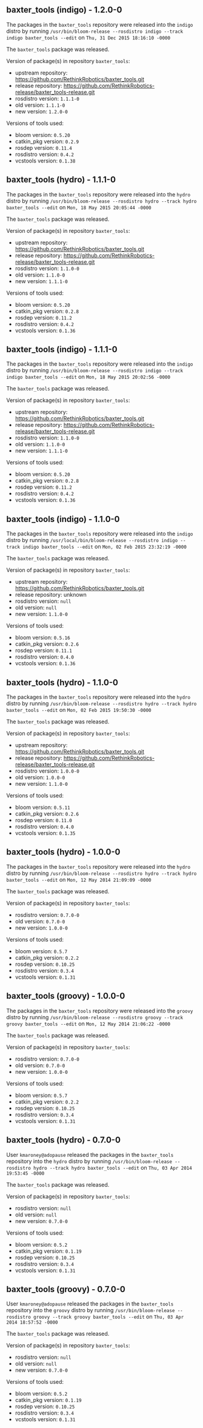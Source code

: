 ## baxter_tools (indigo) - 1.2.0-0

The packages in the `baxter_tools` repository were released into the `indigo` distro by running `/usr/bin/bloom-release --rosdistro indigo --track indigo baxter_tools --edit` on `Thu, 31 Dec 2015 18:16:10 -0000`

The `baxter_tools` package was released.

Version of package(s) in repository `baxter_tools`:
- upstream repository: https://github.com/RethinkRobotics/baxter_tools.git
- release repository: https://github.com/RethinkRobotics-release/baxter_tools-release.git
- rosdistro version: `1.1.1-0`
- old version: `1.1.1-0`
- new version: `1.2.0-0`

Versions of tools used:
- bloom version: `0.5.20`
- catkin_pkg version: `0.2.9`
- rosdep version: `0.11.4`
- rosdistro version: `0.4.2`
- vcstools version: `0.1.38`


## baxter_tools (hydro) - 1.1.1-0

The packages in the `baxter_tools` repository were released into the `hydro` distro by running `/usr/bin/bloom-release --rosdistro hydro --track hydro baxter_tools --edit` on `Mon, 18 May 2015 20:05:44 -0000`

The `baxter_tools` package was released.

Version of package(s) in repository `baxter_tools`:
- upstream repository: https://github.com/RethinkRobotics/baxter_tools.git
- release repository: https://github.com/RethinkRobotics-release/baxter_tools-release.git
- rosdistro version: `1.1.0-0`
- old version: `1.1.0-0`
- new version: `1.1.1-0`

Versions of tools used:
- bloom version: `0.5.20`
- catkin_pkg version: `0.2.8`
- rosdep version: `0.11.2`
- rosdistro version: `0.4.2`
- vcstools version: `0.1.36`


## baxter_tools (indigo) - 1.1.1-0

The packages in the `baxter_tools` repository were released into the `indigo` distro by running `/usr/bin/bloom-release --rosdistro indigo --track indigo baxter_tools --edit` on `Mon, 18 May 2015 20:02:56 -0000`

The `baxter_tools` package was released.

Version of package(s) in repository `baxter_tools`:
- upstream repository: https://github.com/RethinkRobotics/baxter_tools.git
- release repository: https://github.com/RethinkRobotics-release/baxter_tools-release.git
- rosdistro version: `1.1.0-0`
- old version: `1.1.0-0`
- new version: `1.1.1-0`

Versions of tools used:
- bloom version: `0.5.20`
- catkin_pkg version: `0.2.8`
- rosdep version: `0.11.2`
- rosdistro version: `0.4.2`
- vcstools version: `0.1.36`


## baxter_tools (indigo) - 1.1.0-0

The packages in the `baxter_tools` repository were released into the `indigo` distro by running `/usr/local/bin/bloom-release --rosdistro indigo --track indigo baxter_tools --edit` on `Mon, 02 Feb 2015 23:32:19 -0000`

The `baxter_tools` package was released.

Version of package(s) in repository `baxter_tools`:
- upstream repository: https://github.com/RethinkRobotics/baxter_tools.git
- release repository: unknown
- rosdistro version: `null`
- old version: `null`
- new version: `1.1.0-0`

Versions of tools used:
- bloom version: `0.5.16`
- catkin_pkg version: `0.2.6`
- rosdep version: `0.11.1`
- rosdistro version: `0.4.0`
- vcstools version: `0.1.36`


## baxter_tools (hydro) - 1.1.0-0

The packages in the `baxter_tools` repository were released into the `hydro` distro by running `/usr/bin/bloom-release --rosdistro hydro --track hydro baxter_tools --edit` on `Mon, 02 Feb 2015 19:50:30 -0000`

The `baxter_tools` package was released.

Version of package(s) in repository `baxter_tools`:
- upstream repository: https://github.com/RethinkRobotics/baxter_tools.git
- release repository: https://github.com/RethinkRobotics-release/baxter_tools-release.git
- rosdistro version: `1.0.0-0`
- old version: `1.0.0-0`
- new version: `1.1.0-0`

Versions of tools used:
- bloom version: `0.5.11`
- catkin_pkg version: `0.2.6`
- rosdep version: `0.11.0`
- rosdistro version: `0.4.0`
- vcstools version: `0.1.35`


## baxter_tools (hydro) - 1.0.0-0

The packages in the `baxter_tools` repository were released into the `hydro` distro by running `/usr/bin/bloom-release --rosdistro hydro --track hydro baxter_tools --edit` on `Mon, 12 May 2014 21:09:09 -0000`

The `baxter_tools` package was released.

Version of package(s) in repository `baxter_tools`:
- rosdistro version: `0.7.0-0`
- old version: `0.7.0-0`
- new version: `1.0.0-0`

Versions of tools used:
- bloom version: `0.5.7`
- catkin_pkg version: `0.2.2`
- rosdep version: `0.10.25`
- rosdistro version: `0.3.4`
- vcstools version: `0.1.31`


## baxter_tools (groovy) - 1.0.0-0

The packages in the `baxter_tools` repository were released into the `groovy` distro by running `/usr/bin/bloom-release --rosdistro groovy --track groovy baxter_tools --edit` on `Mon, 12 May 2014 21:06:22 -0000`

The `baxter_tools` package was released.

Version of package(s) in repository `baxter_tools`:
- rosdistro version: `0.7.0-0`
- old version: `0.7.0-0`
- new version: `1.0.0-0`

Versions of tools used:
- bloom version: `0.5.7`
- catkin_pkg version: `0.2.2`
- rosdep version: `0.10.25`
- rosdistro version: `0.3.4`
- vcstools version: `0.1.31`


## baxter_tools (hydro) - 0.7.0-0

User `kmaroney@adopause` released the packages in the `baxter_tools` repository into the `hydro` distro by running `/usr/bin/bloom-release --rosdistro hydro --track hydro baxter_tools --edit` on `Thu, 03 Apr 2014 19:53:45 -0000`

The `baxter_tools` package was released.

Version of package(s) in repository `baxter_tools`:
- rosdistro version: `null`
- old version: `null`
- new version: `0.7.0-0`

Versions of tools used:
- bloom version: `0.5.2`
- catkin_pkg version: `0.1.19`
- rosdep version: `0.10.25`
- rosdistro version: `0.3.4`
- vcstools version: `0.1.31`


## baxter_tools (groovy) - 0.7.0-0

User `kmaroney@adopause` released the packages in the `baxter_tools` repository into the `groovy` distro by running `/usr/bin/bloom-release --rosdistro groovy --track groovy baxter_tools --edit` on `Thu, 03 Apr 2014 18:57:52 -0000`

The `baxter_tools` package was released.

Version of package(s) in repository `baxter_tools`:
- rosdistro version: `null`
- old version: `null`
- new version: `0.7.0-0`

Versions of tools used:
- bloom version: `0.5.2`
- catkin_pkg version: `0.1.19`
- rosdep version: `0.10.25`
- rosdistro version: `0.3.4`
- vcstools version: `0.1.31`


